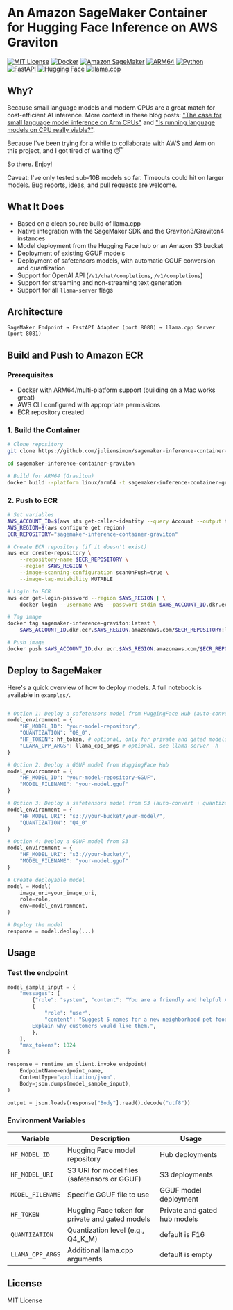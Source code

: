 # An Amazon SageMaker Container for Hugging Face Inference on AWS Graviton

[![MIT License](https://img.shields.io/badge/License-MIT-green.svg)](https://choosealicense.com/licenses/mit/)
[![Docker](https://img.shields.io/badge/docker-%230db7ed.svg?style=flat&logo=docker&logoColor=white)](https://www.docker.com/)
[![Amazon SageMaker](https://img.shields.io/badge/Amazon%20SageMaker-FF9900?style=flat&logo=amazon-aws&logoColor=white)](https://aws.amazon.com/sagemaker/)
[![ARM64](https://img.shields.io/badge/ARM64-Graviton-orange?style=flat&logo=arm&logoColor=white)](https://aws.amazon.com/ec2/graviton/)
[![Python](https://img.shields.io/badge/python-3.12+-blue.svg?style=flat&logo=python&logoColor=white)](https://www.python.org/downloads/)
[![FastAPI](https://img.shields.io/badge/FastAPI-005571?style=flat&logo=fastapi)](https://fastapi.tiangolo.com/)
[![Hugging Face](https://img.shields.io/badge/%F0%9F%A4%97%20Hugging%20Face-yellow?style=flat)](https://huggingface.co/)
[![llama.cpp](https://img.shields.io/badge/llama.cpp-enabled-brightgreen?style=flat)](https://github.com/ggerganov/llama.cpp)

## Why?

Because small language models and modern CPUs are a great match for cost-efficient AI inference. More context in these blog posts: ["The case for small language model inference on Arm CPUs"](https://www.arcee.ai/blog/the-case-for-small-language-model-inference-on-arm-cpus) and ["Is running language models on CPU really viable?"](https://www.arcee.ai/blog/is-running-language-models-on-cpu-really-viable).

Because I've been trying for a while to collaborate with AWS and Arm on this project, and I got tired of waiting 😴

So there. Enjoy!

Caveat: I've only tested sub-10B models so far. Timeouts could hit on larger models. Bug reports, ideas, and pull requests are welcome.

## What It Does

- Based on a clean source build of llama.cpp
- Native integration with the SageMaker SDK and the Graviton3/Graviton4 instances
- Model deployment from the Hugging Face hub or an Amazon S3 bucket
- Deployment of existing GGUF models
- Deployment of safetensors models, with automatic GGUF conversion and quantization
- Support for  OpenAI API (`/v1/chat/completions`, `/v1/completions`)
- Support for streaming and non-streaming text generation
- Support for all `llama-server` flags


## Architecture

```
SageMaker Endpoint → FastAPI Adapter (port 8080) → llama.cpp Server (port 8081)
```

## Build and Push to Amazon ECR

### Prerequisites

- Docker with ARM64/multi-platform support (building on a Mac works great)
- AWS CLI configured with appropriate permissions
- ECR repository created

### 1. Build the Container

```bash
# Clone repository
git clone https://github.com/juliensimon/sagemaker-inference-container-graviton

cd sagemaker-inference-container-graviton

# Build for ARM64 (Graviton)
docker build --platform linux/arm64 -t sagemaker-inference-container-graviton .
```

### 2. Push to ECR

```bash
# Set variables
AWS_ACCOUNT_ID=$(aws sts get-caller-identity --query Account --output text)
AWS_REGION=$(aws configure get region)
ECR_REPOSITORY="sagemaker-inference-container-graviton"

# Create ECR repository (if it doesn't exist)
aws ecr create-repository \
    --repository-name $ECR_REPOSITORY \
    --region $AWS_REGION \
    --image-scanning-configuration scanOnPush=true \
    --image-tag-mutability MUTABLE

# Login to ECR
aws ecr get-login-password --region $AWS_REGION | \
    docker login --username AWS --password-stdin $AWS_ACCOUNT_ID.dkr.ecr.$AWS_REGION.amazonaws.com

# Tag image
docker tag sagemaker-inference-graviton:latest \
    $AWS_ACCOUNT_ID.dkr.ecr.$AWS_REGION.amazonaws.com/$ECR_REPOSITORY:latest

# Push image
docker push $AWS_ACCOUNT_ID.dkr.ecr.$AWS_REGION.amazonaws.com/$ECR_REPOSITORY:latest
```

## Deploy to SageMaker

Here's a quick overview of how to deploy models. A full notebook is available in `examples/`.

```python

# Option 1: Deploy a safetensors model from HuggingFace Hub (auto-convert + quantize)
model_environment = {
    "HF_MODEL_ID": "your-model-repository",
    "QUANTIZATION": "Q8_0",
    "HF_TOKEN": hf_token, # optional, only for private and gated models
    "LLAMA_CPP_ARGS": llama_cpp_args # optional, see llama-server -h
}

# Option 2: Deploy a GGUF model from HuggingFace Hub
model_environment = {
    "HF_MODEL_ID": "your-model-repository-GGUF",
    "MODEL_FILENAME": "your-model.gguf"
}

# Option 3: Deploy a safetensors model from S3 (auto-convert + quantize)
model_environment = {
    "HF_MODEL_URI": "s3://your-bucket/your-model/",
    "QUANTIZATION": "Q4_0"
}

# Option 4: Deploy a GGUF model from S3
model_environment = {
    "HF_MODEL_URI": "s3://your-bucket/",
    "MODEL_FILENAME": "your-model.gguf"
}

# Create deployable model
model = Model(
    image_uri=your_image_uri,
    role=role,
    env=model_environment,
)

# Deploy the model
response = model.deploy(...)
```

## Usage

### Test the endpoint

```python
model_sample_input = {
    "messages": [
        {"role": "system", "content": "You are a friendly and helpful AI assistant."},
        {
            "role": "user",
            "content": "Suggest 5 names for a new neighborhood pet food store. Names should be short, fun, easy to remember, and respectful of pets. \
        Explain why customers would like them.",
        },
    ],
    "max_tokens": 1024
}

response = runtime_sm_client.invoke_endpoint(
    EndpointName=endpoint_name,
    ContentType="application/json",
    Body=json.dumps(model_sample_input),
)

output = json.loads(response["Body"].read().decode("utf8"))
```

### Environment Variables

| Variable | Description | Usage |
|----------|-------------|---------|
| `HF_MODEL_ID` | Hugging Face model repository  | Hub deployments |
| `HF_MODEL_URI` | S3 URI for model files (safetensors or GGUF) | S3 deployments|
| `MODEL_FILENAME` | Specific GGUF file to use | GGUF model deployment |
| `HF_TOKEN` | Hugging Face token for private and gated models | Private and gated hub models |
| `QUANTIZATION` | Quantization level (e.g., Q4_K_M) | default is F16 |
| `LLAMA_CPP_ARGS` | Additional llama.cpp arguments | default is empty |

## License

MIT License
